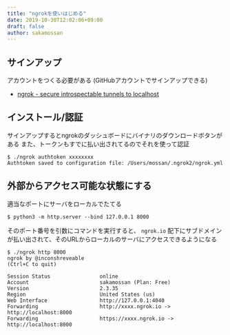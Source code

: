 ```yaml
---
title: "ngrokを使いはじめる"
date: 2019-10-30T12:02:06+09:00
draft: false
author: sakamossan
---
```


## サインアップ

アカウントをつくる必要がある
(GitHubアカウントでサインアップできる)

- [ngrok - secure introspectable tunnels to localhost](https://ngrok.com/)


## インストール/認証

サインアップするとngrokのダッシュボードにバイナリのダウンロードボタンがある
また、トークンもすでに払い出されてるのでそれを使って認証

```console
$ ./ngrok authtoken xxxxxxxx
Authtoken saved to configuration file: /Users/mossan/.ngrok2/ngrok.yml
```


## 外部からアクセス可能な状態にする

適当なポートにサーバをローカルでたてる

```
$ python3 -m http.server --bind 127.0.0.1 8000
```

そのポート番号を引数にコマンドを実行すると、 `ngrok.io` 配下にサブドメインが払い出されて、そのURLからローカルのサーバにアクセスできるようになる

```
$ ./ngrok http 8000
ngrok by @inconshreveable                                                                                                                                                                                                     (Ctrl+C to quit)

Session Status                online
Account                       sakamossan (Plan: Free)
Version                       2.3.35
Region                        United States (us)
Web Interface                 http://127.0.0.1:4040
Forwarding                    http://xxxx.ngrok.io -> http://localhost:8000
Forwarding                    https://xxxx.ngrok.io -> http://localhost:8000

```
